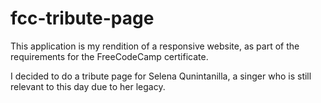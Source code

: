 # fcc-tribute-page

This application is my rendition of a responsive website, as part of the requirements for the FreeCodeCamp certificate. 

I decided to do a tribute page for Selena Qunintanilla, a singer who is still relevant to this day due to her legacy. 